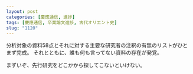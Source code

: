 ```yaml
---
layout: post
categories: [慶應通信, 進捗]
tags: [慶應通信, 卒業論文進捗, 古代オリエント史]
slug: "1120"
---
```

分析対象の資料58点とそれに対する主要な研究者の注釈の有無のリストがひとまず完成。
それとともに、誰も何も言ってない資料の存在が発覚。

まずいぞ、先行研究をどこかから探してこないといけない。
